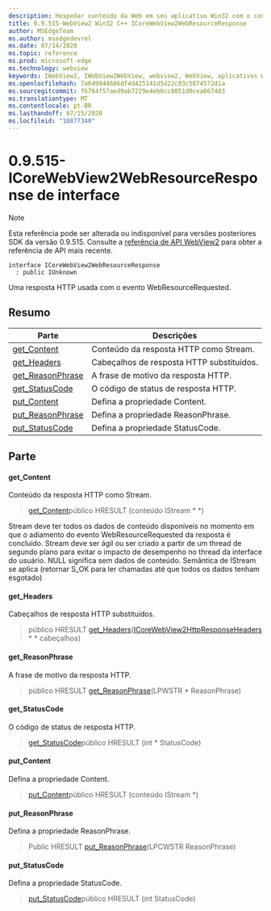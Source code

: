 ```yaml
---
description: Hospedar conteúdo da Web em seu aplicativo Win32 com o controle WebView2 do Microsoft Edge
title: 0.9.515-WebView2 Win32 C++ ICoreWebView2WebResourceResponse
author: MSEdgeTeam
ms.author: msedgedevrel
ms.date: 07/14/2020
ms.topic: reference
ms.prod: microsoft-edge
ms.technology: webview
keywords: IWebView2, IWebView2WebView, webview2, WebView, aplicativos Win32, Win32, Edge, ICoreWebView2, ICoreWebView2Controller, controle do navegador, HTML Edge
ms.openlocfilehash: 7a649944686df4d425141d5d22c03c5874572d1a
ms.sourcegitcommit: f6764f57aed9ab7229e4eb6cc8851d0cea667403
ms.translationtype: MT
ms.contentlocale: pt-BR
ms.lasthandoff: 07/15/2020
ms.locfileid: "10877340"
---
```

# 0.9.515-ICoreWebView2WebResourceResponse de interface 

> [!NOTE]
> Esta referência pode ser alterada ou indisponível para versões posteriores SDK da versão 0.9.515. Consulte a [referência de API WebView2](../../../webview2-api-reference.md) para obter a referência de API mais recente.

```
interface ICoreWebView2WebResourceResponse
  : public IUnknown
```

Uma resposta HTTP usada com o evento WebResourceRequested.

## Resumo

 Parte                        | Descrições
--------------------------------|---------------------------------------------
[get_Content](#get_content) | Conteúdo da resposta HTTP como Stream.
[get_Headers](#get_headers) | Cabeçalhos de resposta HTTP substituídos.
[get_ReasonPhrase](#get_reasonphrase) | A frase de motivo da resposta HTTP.
[get_StatusCode](#get_statuscode) | O código de status de resposta HTTP.
[put_Content](#put_content) | Defina a propriedade Content.
[put_ReasonPhrase](#put_reasonphrase) | Defina a propriedade ReasonPhrase.
[put_StatusCode](#put_statuscode) | Defina a propriedade StatusCode.

## Parte

#### get_Content 

Conteúdo da resposta HTTP como Stream.

> [get_Content](#get_content)público HRESULT (conteúdo IStream * *)

Stream deve ter todos os dados de conteúdo disponíveis no momento em que o adiamento do evento WebResourceRequested da resposta é concluído. Stream deve ser ágil ou ser criado a partir de um thread de segundo plano para evitar o impacto de desempenho no thread da interface do usuário. NULL significa sem dados de conteúdo. Semântica de IStream se aplica (retornar S_OK para ler chamadas até que todos os dados tenham esgotado)

#### get_Headers 

Cabeçalhos de resposta HTTP substituídos.

> público HRESULT [get_Headers](#get_headers)([ICoreWebView2HttpResponseHeaders](icorewebview2httpresponseheaders.md) * * cabeçalhos)

#### get_ReasonPhrase 

A frase de motivo da resposta HTTP.

> público HRESULT [get_ReasonPhrase](#get_reasonphrase)(LPWSTR * ReasonPhrase)

#### get_StatusCode 

O código de status de resposta HTTP.

> [get_StatusCode](#get_statuscode)público HRESULT (int * StatusCode)

#### put_Content 

Defina a propriedade Content.

> [put_Content](#put_content)público HRESULT (conteúdo IStream *)

#### put_ReasonPhrase 

Defina a propriedade ReasonPhrase.

> Public HRESULT [put_ReasonPhrase](#put_reasonphrase)(LPCWSTR ReasonPhrase)

#### put_StatusCode 

Defina a propriedade StatusCode.

> [put_StatusCode](#put_statuscode)público HRESULT (int StatusCode)

